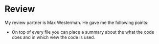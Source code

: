 # Review
My review partner is Max Westerman. He gave me the following points:

  - On top of every file you can place a summary about the what the code does and in
which view the code is used.


